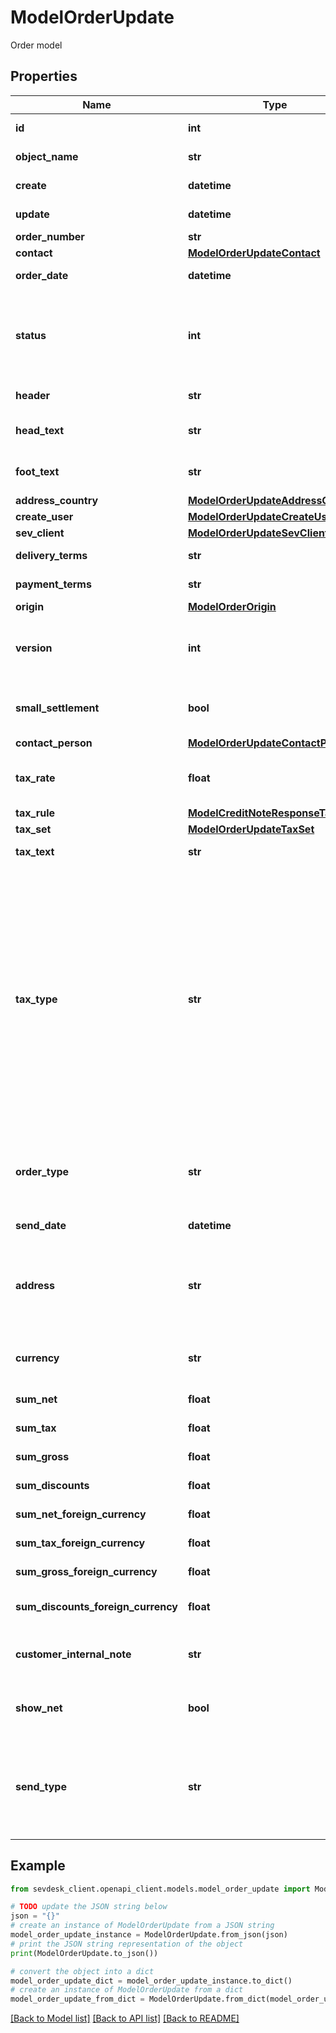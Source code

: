 # ModelOrderUpdate

Order model

## Properties

Name | Type | Description | Notes
------------ | ------------- | ------------- | -------------
**id** | **int** | The order id | [optional] [readonly] 
**object_name** | **str** | The order object name | [optional] [readonly] 
**create** | **datetime** | Date of order creation | [optional] [readonly] 
**update** | **datetime** | Date of last order update | [optional] [readonly] 
**order_number** | **str** | The order number | [optional] 
**contact** | [**ModelOrderUpdateContact**](ModelOrderUpdateContact.md) |  | [optional] 
**order_date** | **datetime** | Needs to be provided as timestamp or dd.mm.yyyy | [optional] 
**status** | **int** | Please have a look in       &lt;a href&#x3D;&#39;#tag/Order/Types-and-status-of-orders&#39;&gt;status of orders&lt;/a&gt;      to see what the different status codes mean | [optional] 
**header** | **str** | Normally consist of prefix plus the order number | [optional] 
**head_text** | **str** | Certain html tags can be used here to format your text | [optional] 
**foot_text** | **str** | Certain html tags can be used here to format your text | [optional] 
**address_country** | [**ModelOrderUpdateAddressCountry**](ModelOrderUpdateAddressCountry.md) |  | [optional] 
**create_user** | [**ModelOrderUpdateCreateUser**](ModelOrderUpdateCreateUser.md) |  | [optional] 
**sev_client** | [**ModelOrderUpdateSevClient**](ModelOrderUpdateSevClient.md) |  | [optional] 
**delivery_terms** | **str** | Delivery terms of the order | [optional] 
**payment_terms** | **str** | Payment terms of the order | [optional] 
**origin** | [**ModelOrderOrigin**](ModelOrderOrigin.md) |  | [optional] 
**version** | **int** | Version of the order.&lt;br&gt;      Can be used if you have multiple drafts for the same order.&lt;br&gt;      Should start with 0 | [optional] 
**small_settlement** | **bool** | Defines if the client uses the small settlement scheme.      If yes, the order must not contain any vat | [optional] 
**contact_person** | [**ModelOrderUpdateContactPerson**](ModelOrderUpdateContactPerson.md) |  | [optional] 
**tax_rate** | **float** | This is not used anymore. Use the taxRate of the individual positions instead. | [optional] 
**tax_rule** | [**ModelCreditNoteResponseTaxRule**](ModelCreditNoteResponseTaxRule.md) |  | [optional] 
**tax_set** | [**ModelOrderUpdateTaxSet**](ModelOrderUpdateTaxSet.md) |  | [optional] 
**tax_text** | **str** | A common tax text would be &#39;Umsatzsteuer 19%&#39; | [optional] 
**tax_type** | **str** | **Use this in sevdesk-Update 1.0 (instead of taxRule).**  Tax type of the order. There are four tax types: 1. default - Umsatzsteuer ausweisen 2. eu - Steuerfreie innergemeinschaftliche Lieferung (Europäische Union) 3. noteu - Steuerschuldnerschaft des Leistungsempfängers (außerhalb EU, z. B. Schweiz) 4. custom - Using custom tax set 5. ss - Not subject to VAT according to §19 1 UStG Tax rates are heavily connected to the tax type used. | [optional] 
**order_type** | **str** | Type of the order. For more information on the different types, check      &lt;a href&#x3D;&#39;#tag/Order/Types-and-status-of-orders&#39;&gt;this&lt;/a&gt;   | [optional] 
**send_date** | **datetime** | The date the order was sent to the customer | [optional] 
**address** | **str** | Complete address of the recipient including name, street, city, zip and country.&lt;br&gt;       Line breaks can be used and will be displayed on the invoice pdf. | [optional] 
**currency** | **str** | Currency used in the order. Needs to be currency code according to ISO-4217 | [optional] 
**sum_net** | **float** | Net sum of the order | [optional] [readonly] 
**sum_tax** | **float** | Tax sum of the order | [optional] [readonly] 
**sum_gross** | **float** | Gross sum of the order | [optional] [readonly] 
**sum_discounts** | **float** | Sum of all discounts in the order | [optional] [readonly] 
**sum_net_foreign_currency** | **float** | Net sum of the order in the foreign currency | [optional] [readonly] 
**sum_tax_foreign_currency** | **float** | Tax sum of the order in the foreign currency | [optional] [readonly] 
**sum_gross_foreign_currency** | **float** | Gross sum of the order in the foreign currency | [optional] [readonly] 
**sum_discounts_foreign_currency** | **float** | Discounts sum of the order in the foreign currency | [optional] [readonly] 
**customer_internal_note** | **str** | Internal note of the customer. Contains data entered into field &#39;Referenz/Bestellnummer&#39; | [optional] 
**show_net** | **bool** | If true, the net amount of each position will be shown on the order. Otherwise gross amount | [optional] 
**send_type** | **str** | Type which was used to send the order. IMPORTANT: Please refer to the order section of the       *     API-Overview to understand how this attribute can be used before using it! | [optional] 

## Example

```python
from sevdesk_client.openapi_client.models.model_order_update import ModelOrderUpdate

# TODO update the JSON string below
json = "{}"
# create an instance of ModelOrderUpdate from a JSON string
model_order_update_instance = ModelOrderUpdate.from_json(json)
# print the JSON string representation of the object
print(ModelOrderUpdate.to_json())

# convert the object into a dict
model_order_update_dict = model_order_update_instance.to_dict()
# create an instance of ModelOrderUpdate from a dict
model_order_update_from_dict = ModelOrderUpdate.from_dict(model_order_update_dict)
```
[[Back to Model list]](../README.md#documentation-for-models) [[Back to API list]](../README.md#documentation-for-api-endpoints) [[Back to README]](../README.md)


